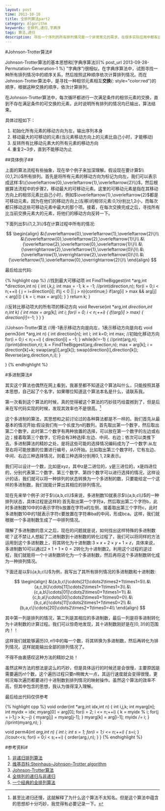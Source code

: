 ```yaml
---
layout: post
time: 2013-10-10
title: 全排列算法part2
category: Algorithm
keywords: 全排列,递归,字典序
tags: 算法,递归
description: 寻找一个序列的所有排列情况是一个非常常见的需求，在很多实际应用中都有这样的需求。本文分析了目前几种常见的求全排列的算法。
---
```


#Johnson-Trotter算法#

Johnson-Trotter算法的基本思想和[字典序算法]({% post_url 2013-09-28-Permutation-Generation-1 %} "字典序")很相似，在字典序算法中，试图寻找一种所有排列情况中的顺序关系，然后按照这种顺序依次计算排列情况。而在Johnson-Trotter算法中，是寻找一种相邻元素相互**交换**{: style="color:red"}的顺序，根据这种交换的顺序，依次计算排列。

在Johnson-Trotter算法中，每次循环都进行一次满足条件的相邻元素的交换，直到不存在满足条件的可交换的元素，此时说明所有排列的情况均已输出，算法结束。

具体过程如下：

1. 初始化所有元素的移动方向为左，输出序列本身
2. 移动最大的可移动的元素(当元素移动方向上的元素比自己小时，才能移动)
3. 反转所有比移动元素大的所有元素的移动方向
4. 重复2~3步，直到不能移动为止

##具体例子##

上面的算法流程有些抽象，现在举个例子来加深理解。假设现在要计算$\\{0,1,2\\}$所有排列。首先是将所有元素的移动方向为标记为向左，我们可以表示成这样:$\\{\overleftarrow{0},\overleftarrow{1},\overleftarrow{2}\\}$，然后根据算法流程中的步骤2，移动最大的可移动元素。这里的可移动元素是指在其移动方向上的相邻元素比自己小时，例如$\overleftarrow{1},\overleftarrow{2}$都是可移动元素，因为在他们的移动方向上(左移)的相邻元素:$0$,$1$分别比$1$,$2$小，而每次都只移动这些可移动元素中最大的那个项。接着，在每次交换完成之后，寻找所有比当前交换元素大的元素，将他们的移动方向反转一下。

下面列出$\\{1,2,3\\}$在计算过程中所有的情况:

$$
\begin{align}
&\{\overleftarrow{0},\overleftarrow{1},\overleftarrow{2}\}\\
&\{\overleftarrow{0},\overleftarrow{2},\overleftarrow{1}\}\\
&\{\overleftarrow{2},\overleftarrow{0},\overleftarrow{1}\}\\
&\{\overrightarrow{2},\overleftarrow{1},\overleftarrow{0}\}\\
&\{\overleftarrow{1},\overrightarrow{2},\overleftarrow{0}\}\\
&\{\overleftarrow{1},\overleftarrow{0},\overrightarrow{2}\}\\
\end{align}
$$

最后给出代码:

{% highlight cpp %}
//找到最大可移动项
int FindTheBiggest(int *arg,int *direction,int n)
{
    int i,k,j;
    int max = -1;
    k = -1;
    //print(direction,n);
    for(i = 0;i < n;++i)
    {
        j = i+direction[i];
        if(j < 0 || j > n){continue;}
        if(arg[i] > max && arg[j] < arg[i])
        {
            k = i;
            max = arg[i];
        }
    }
    return k;
}


//反转比移动项大的所有项的移动方向
void Reverse(int *arg,int *direction,int n,int k)
{
    int max = arg[k];
    int i;
    for(i = 0; i < n;++i)
    {
        if(arg[i] > max)
        {
            direction[i]*=-1;
        }
    }
}

//Johson-Trotter算法
//用-1表示移动方向是向左，1表示移动方向是向右
void perm3(int *arg,int n)
{
    int direction[n];
    int i;
    int k=0;
    int max;
    //初始化移动方向
    for(i = 0;i < n;++i)
    {
        direction[i] = -1;
    }
    while(k!=-1)
    {
        //print(arg,n);
        //print(direction,n);
        k = FindTheBiggest(arg,direction,n);
        max = arg[k];
        i = direction[k]+k;
        swap(arg[i],arg[k]);
        swap(direction[i],direction[k]);
        Reverse(arg,direction,n,i);
    }

}
{% endhighlight %}

#多进制算法#

其实这个算法也偶然在网上看到，我甚至都不知道这个算法叫什么，只能按照其基本思想，自己起了个名字，如果哪位知道这个算法本名是什么，请联系我。

第一次看到这个算法的时候，真的觉得被这个算法的巧妙技巧给震撼到了，但是后来在写代码实现的时候，发现其效率也不是很高。[^1]

[^1]: 甚至比递归还慢，这就解释了为什么这个算法不太知名。但是这个算法中蕴含的思想却十分巧妙，我觉得有必要记录一下。

这个多进制的算法，其思想和之前讨论过的各种算法都是不一样的。我们首先从最基本的情况开始:假设我们有一个长度为$n$的数列，首先取出第一个数字，然后取出第二个数字，此时第二个数字有两种放置的选择，可以放在第一个数字的左边或右边；接着取第三个数字，它将会有3种选择:左边、中间、右边；依次可以类推下去。多进制算法的精妙之处，是将这些可能的选择情况编码成为了一个数字:从左至右将可能放置的位置进行编号，从0开始。比如取出第三个数字时，它有左边、中间、右边三种选择情况，则着三种选择分别用$0,1,2$来表示。

我们可以设计一个数，比如是xyz，其中z是二进位的，y是三进位的，x是四进位的，分别代表第二个数字、第三个数字、第四个数字可以进行选择的情况，这样设计的话，我们就可以将一种排列的状态转换为一个多进制的数，只要能给定一个这样的多进制数，我们就能计算出其相应的排列情况。

现在先来举个例子:对于$\\{a,b,c\\}$来说，多进制数$10$就表示$\\{a,b,c\\}$的一种排列状态，具体过程是这样的:首先取出第一个字符a，然后取出第二个字符b，此时多进制数$10$中的$0$表示字符b放置在字符a的左侧，接着取出第三个字符c，此时多进制数$10$中的$1$就表示字符c要放置在字符串ba的中间，形成bca。这样，我们就根据一个多进制数生成了一中排列情况。

理解了多进制数的意义之后，现在的问题就是说，如何找出这样特殊的多进制数呢？这不禁让人想起了二进制数到十进制数的转化过程了，我们可以将同样的方法运用到这个多进制数上，将其转化为十进制数:$3 \times x + 2 \times y + 1 \times z$，具体来说，多进制数$10$可以通过$2 \times 1 + 1 \times 0= 2$转化为十进制数2。利用这个过程的逆过程，我们就能将一个十进制数转化为一个多进制数，然后再将这个多进制数转化成为一种排列情况。

下面还是以$\\{a,b,c\\}$为例，我写出了其所有排列情况的多进制数和十进制数:

$$
\begin{align}
&\{a,b,c\}\cdots[21]\cdots2\times2+1\times1=5\\
&\{a,c,b\}\cdots[11]\cdots2\times1+1\times1=3\\
&\{c,a,b\}\cdots[01]\cdots2\times0+1\times1=1\\
&\{c,b,a\}\cdots[00]\cdots2\times0+1\times0=0\\
&\{b,c,a\}\cdots[11]\cdots2\times1+1\times0=2\\
&\{b,a,c\}\cdots[20]\cdots2\times2+1\times0=4\\
\end{align}
$$

其中第一列是排列的情况，第二列是其相应的多进制数，最后一列是将多进制转化为十进制数的计算过程。我们可以惊奇地发现，其十进制数刚好是在$[0,3!)$的范围内！！

这样我们就能够遍历$[0,n!)$中的每一个数，将其转换为多进制数，然后再转化为排列情况，这样就能输出全部的排列情况了。

不得不由衷感叹这种方法的精妙之处！

虽然这种方法的想法是这么的巧妙，但是具体运行的时候还是会很慢，主要原因是需要遍历$n!$个数，这个遍历过程只要$n$稍微大一点，其运行速度就会变得很慢，更何况每次遍历都要进行十进制数到排列情况的映射操作。虽然这个算法的效率不高，但其中包含的思想，我认为值得深入理解。

最后给出代码仅供参考

{% highlight cpp %}
void order(int *arg,int idx,int n)
{
    int i,j,k;
    int myarg[n];
    int myidx = idx;
    myarg[0] = arg[0];
    for(i = 2; i <= n;++i)
    {
        k = myidx % i;
        for(j = i-1;j > k;--j)
        {
            myarg[j] = myarg[j-1];
        }
        myarg[k] = arg[i-1];
        myidx /= i;
    }
    //print(myarg,n);
}


void perm4(int *arg,int n)
{
    int i;
    int s = 1;
    for(i = 1;i <= n;++i)
    {
        s*=i;
    }
    //cout<<s;
    for(i = 0;i < s;++i)
    {
        order(arg,i,n);
    }
}
{% endhighlight %}

#参考资料#

1. [非递归排列算法](http://arieshout.me/2012/04/non-recursive-permutation-generation.html "非递归排列算法") 
2. [维基百科:Steinhaus–Johnson–Trotter algorithm](http://en.wikipedia.org/wiki/Johnson-Trotter "Steinhaus–Johnson–Trotter algorithm")
3. [Johnson-Trotter算法](http://08jibzhanglei.blog.163.com/blog/static/1116192232010325111024283/ "Johnson-Trotter算法")
4. [全排列的递归与非递归](http://www.cnblogs.com/davidluo/articles/1802838.html "全排列的递归与非递归")
5. [一个经典的全排列算法](http://llfclz.itpub.net/post/1160/278490 "一个经典的全排列算法")
